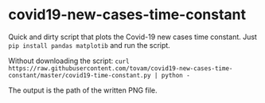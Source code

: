 # covid19-new-cases-time-constant
Quick and dirty script that plots the Covid-19 new cases time constant.
Just `pip install pandas matplotib` and run the script.

Without downloading the script: `curl https://raw.githubusercontent.com/tovam/covid19-new-cases-time-constant/master/covid19-time-constant.py | python -`

The output is the path of the written PNG file.

